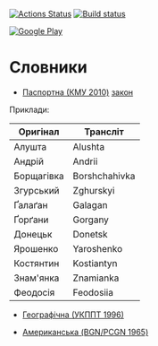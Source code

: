 [![Actions Status](https://github.com/bossly/uaTranslit/workflows/Android%20CI/badge.svg)](https://github.com/bossly/uaTranslit/actions)
[![Build status](https://build.appcenter.ms/v0.1/apps/22ace498-b39a-4284-ac20-1592995ff741/branches/master/badge)](https://appcenter.ms)

[![Google Play](https://lh3.googleusercontent.com/qF9r3ZjtgG-qyHdmjecArtKiulz1gmwL_xl9R3_fzk6igSeoN0wYbJSKEX5d_fxJRwYZJpHbqcLB3i9atl-9dOfUl9an7U43TfZ9PtQ=s0)](https://play.google.com/store/apps/details?id=ua.bossly.tools.translit)

# Словники

- [Паспортна (КМУ 2010)](http://latynka.tak.today/works/pasportnyj/) [закон](https://zakon.rada.gov.ua/laws/show/55-2010-%D0%BF#Text)

Приклади:

| Оригінал   | Трансліт    |
| ---------- | ----------- |
|Алушта      |Alushta      |
|Андрій      |Andrii       |
|Борщагівка  |Borshchahivka|
|Згурський   |Zghurskyi    |
|Ґалаґан     |Galagan      |
|Ґорґани     |Gorgany      |
|Донецьк     |Donetsk      |
|Ярошенко    |Yaroshenko   |
|Костянтин   |Kostiantyn   |
|Знам'янка   |Znamianka    |
|Феодосія    |Feodosiia    |    

- [Географічна (УКППТ 1996)](http://latynka.tak.today/works/ukppt-1996-spr/)

- [Американська (BGN/PCGN 1965)](http://latynka.tak.today/works/bgnpcgn-1965/)